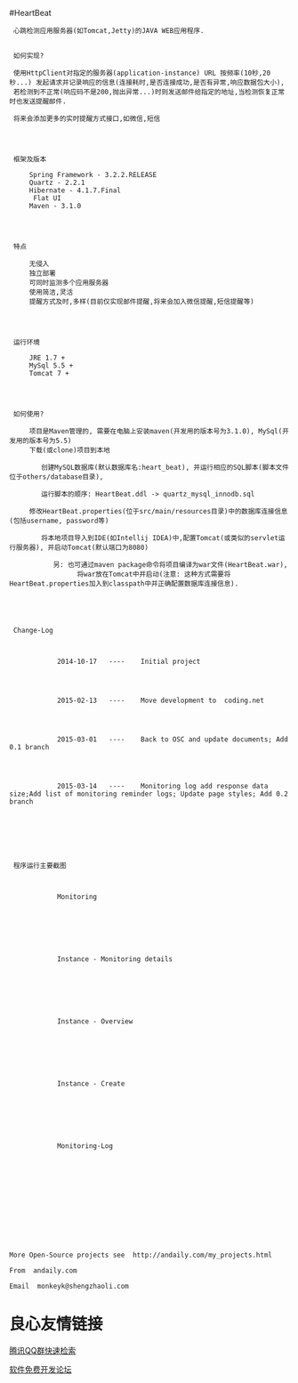 #HeartBeat
 
     
     心跳检测应用服务器(如Tomcat,Jetty)的JAVA WEB应用程序.
     
     
     如何实现?
      
     使用HttpClient对指定的服务器(application-instance) URL 按频率(10秒,20秒...) 发起请求并记录响应的信息(连接耗时,是否连接成功,是否有异常,响应数据包大小),
     若检测到不正常(响应码不是200,抛出异常...)时则发送邮件给指定的地址,当检测恢复正常时也发送提醒邮件.
      
     将来会添加更多的实时提醒方式接口,如微信,短信
     
 

 
     框架及版本 
     
         Spring Framework - 3.2.2.RELEASE 
         Quartz - 2.2.1 
         Hibernate - 4.1.7.Final 
          Flat UI  
         Maven - 3.1.0 
     
 

 
     特点 
     
         无侵入 
         独立部署 
         可同时监测多个应用服务器 
         使用简洁,灵活 
         提醒方式及时,多样(目前仅实现邮件提醒,将来会加入微信提醒,短信提醒等) 
     
 

 
     运行环境 
     
         JRE 1.7 + 
         MySql 5.5 + 
         Tomcat 7 + 
     
 

 
     如何使用? 
     
         项目是Maven管理的, 需要在电脑上安装maven(开发用的版本号为3.1.0), MySql(开发用的版本号为5.5) 
         下载(或clone)项目到本地 
         
            创建MySQL数据库(默认数据库名:heart_beat), 并运行相应的SQL脚本(脚本文件位于others/database目录),
             
            运行脚本的顺序: HeartBeat.ddl -> quartz_mysql_innodb.sql
         
         修改HeartBeat.properties(位于src/main/resources目录)中的数据库连接信息(包括username, password等) 
         
            将本地项目导入到IDE(如Intellij IDEA)中,配置Tomcat(或类似的servlet运行服务器), 并启动Tomcat(默认端口为8080)
             
               另: 也可通过maven package命令将项目编译为war文件(HeartBeat.war),
                     将war放在Tomcat中并启动(注意: 这种方式需要将HeartBeat.properties加入到classpath中并正确配置数据库连接信息).
         
     
 

 
     Change-Log 
     
         
             
                2014-10-17   ----    Initial project
             
         
         
             
                2015-02-13   ----    Move development to  coding.net 
             
         
         
             
                2015-03-01   ----    Back to OSC and update documents; Add 0.1 branch
             
         
         
             
                2015-03-14   ----    Monitoring log add response data size;Add list of monitoring reminder logs; Update page styles; Add 0.2 branch
             
         
     
 


 
     程序运行主要截图 
     
         
             
                Monitoring
                 
                 
                 
             
         
         
             
                Instance - Monitoring details
                 
                 
                 
             
         
         
             
                Instance - Overview
                 
                 
                 
             
         
         
             
                Instance - Create
                 
                 
                 
             
         
         
             
                Monitoring-Log
                 
                 
                 
             
         
     
 




 
 
    More Open-Source projects see  http://andaily.com/my_projects.html 
     
    From  andaily.com 
     
    Email  monkeyk@shengzhaoli.com 
 


 # 良心友情链接

[腾讯QQ群快速检索](http://u.720life.cn/s/8cf73f7c)

[软件免费开发论坛](http://u.720life.cn/s/bbb01dc0)